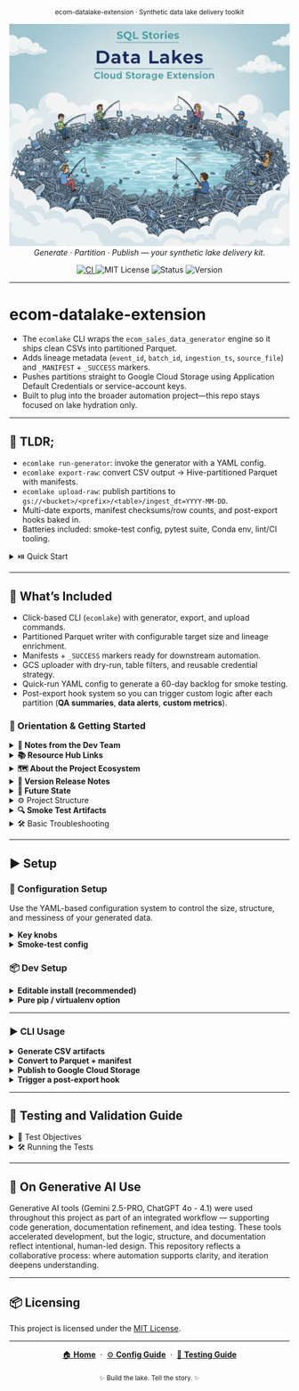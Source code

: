 <p align="center">
  <sub>ecom-datalake-extension · Synthetic data lake delivery toolkit</sub>
</p>
<p align="center">
  <img src="docs/img/datalakes_banner.png" width="1000"/>
  <br>
  <em>Generate · Partition · Publish — your synthetic lake delivery kit.</em>
</p>

<p align="center">
  <a href="https://github.com/G-Schumacher44/ecom-datalake-exten/actions/workflows/ci.yml">
    <img alt="CI" src="https://github.com/G-Schumacher44/ecom-datalake-exten/actions/workflows/ci.yml/badge.svg?branch=main&event=push">
  </a>
  <img alt="MIT License" src="https://img.shields.io/badge/license-MIT-blue">
  <img alt="Status" src="https://img.shields.io/badge/status-alpha-lightgrey">
  <img alt="Version" src="https://img.shields.io/badge/version-v0.1.0-blueviolet">
</p>

---

# ecom-datalake-extension
- The `ecomlake` CLI wraps the `ecom_sales_data_generator` engine so it ships clean CSVs into partitioned Parquet.
- Adds lineage metadata (`event_id`, `batch_id`, `ingestion_ts`, `source_file`) and `_MANIFEST` + `_SUCCESS` markers.
- Pushes partitions straight to Google Cloud Storage using Application Default Credentials or service-account keys.
- Built to plug into the broader automation project—this repo stays focused on lake hydration only.

___

## 🧩 TLDR;

- `ecomlake run-generator`: invoke the generator with a YAML config.
- `ecomlake export-raw`: convert CSV output → Hive-partitioned Parquet with manifests.
- `ecomlake upload-raw`: publish partitions to `gs://<bucket>/<prefix>/<table>/ingest_dt=YYYY-MM-DD`.
- Multi-date exports, manifest checksums/row counts, and post-export hooks baked in.
- Batteries included: smoke-test config, pytest suite, Conda env, lint/CI tooling.

<details>
<summary> ⏯️ Quick Start</summary>

1. Clone the repository *(or install directly from git)*  
   ```bash
   git clone https://github.com/G-Schumacher44/ecom-datalake-exten.git
   cd ecom-datalake-exten

   # or skip cloning and install straight into an env:
   pip install git+https://github.com/G-Schumacher44/ecom-datalake-exten.git[gcs]
   ```

2. Run the CLI      
    ```bash
    conda env create -f environment.yml
    conda activate ecom-datalake-exten

    pip install -e '.[gcs]'
    pip install -e '../ecom_sales_data_generator'
    # or install from git when integrating elsewhere:
    # pip install git+https://github.com/G-Schumacher44/ecom-datalake-exten.git[gcs]

    ecomlake run-generator \
      --config gen_config/ecom_sales_gen_quick.yaml \
      --artifact-root artifacts \
      --messiness-level none \
      --generator-src ../ecom_sales_data_generator/src

    ecomlake export-raw \
      --source artifacts/raw_run_<TIMESTAMP> \
      --target output/raw \
      --ingest-date 2024-02-15

    ecomlake upload-raw \
      --source output/raw \
      --bucket gcs-automation-project-raw \
      --prefix ecom/raw \
      --ingest-date 2024-02-15
    ```
</details>

---

## 📐 What’s Included

- Click-based CLI (`ecomlake`) with generator, export, and upload commands.
- Partitioned Parquet writer with configurable target size and lineage enrichment.
- Manifests + `_SUCCESS` markers ready for downstream automation.
- GCS uploader with dry-run, table filters, and reusable credential strategy.
- Quick-run YAML config to generate a 60-day backlog for smoke testing.
- Post-export hook system so you can trigger custom logic after each partition (**QA summaries**, **data alerts**, **custom metrics**).


### 🧭 Orientation & Getting Started

<details>
<summary><strong>🧠 Notes from the Dev Team</strong></summary>
<br>

I built this CLI as a drop-in task for Cloud Run and Cloud Scheduler. The data generator repo handles logic, while this one handles lake plumbing — transforming raw CSVs into structured Parquet and pushing them to cloud storage with clean lineage.

Everything stays modular and agnostic by design. Swap out buckets, prefixes, or configs, and it just works. No code rewrites, no hidden dependencies — just lightweight, portable lake hydration..

</details>

<details><summary><strong>📚 Resource Hub Links</strong></summary>
<br>

- **Lake Resources**
  - [Lake Config Guide](docs/resource_hub/datalakes_extention/CONFIG_GUIDE.md)
  - [Testing Guide](docs/resource_hub/datalakes_extention/TESTING_GUIDE.md)
- **Workflow Playbooks**
  - [Backlog Bear · 5-Year Bronze Backfill](docs/resource_hub/datalakes_extention/workflows/BACKLOG_BEAR.md)
- **Generator Resources**
  - [Generator README](docs/resource_hub/README_generator.md)
  - [Generator Config Guide](docs/resource_hub/CONFIG_GUIDE_generator.md)
  - [Database Schema Reference](docs/resource_hub/database_schema_reference.md)

</details>

<details>

<summary><strong>🗺️ About the Project Ecosystem</strong></summary>

This repository is one part of a larger, interconnected set of projects. Here’s how they fit together:

* **ecom_sales_data_generator** `(The Engine)`  
  Generates realistic, relational ecommerce datasets. This extension imports it and keeps that repo focused on synthesis.
* **ecom-datalake-exten** `(This Repo · The Lake Layer)`  
  Converts generator output to Parquet, attaches lineage, and publishes to raw/bronze buckets.
* **Automation repo** `(The Orchestrator)`  
  Schedules backlog + streaming-style runs, triggers BigQuery loads/merges, and manages downstream DAGs.

</details>

<details>
<summary><strong>🫆 Version Release Notes</strong></summary>

### ✅ v0.1.0 (Current)
- Multi-date exports with enriched manifests (row counts + checksums).
- Post-export hook framework for custom QA/metrics.
- CLI lint/CI pipeline, black/ruff configuration, and pre-commit support.
- Resource hub documentation for configs, schema, and generator usage.

</details>

<details>
<summary><strong>💪 Future State</strong></summary>

- Auto-tune partition sizing: expose a flag that sets target Parquet filesize by MB and automatically adjusts rows-per-chunk per table so users don’t have to tweak YAML volumes for file sizing.
- Improve usability checks: add a “doctor” command or pre-flight validator that confirms config files exist, the generator package is importable, output directories are writable, and GCS credentials are present before running full flows.

</details>

<details>
<summary>⚙️ Project Structure</summary>

```
ecom-datalake-exten/
├── docs/
│   └── img/
│       └── datalakes_banner.png
├── gen_config/
│   ├── ecom_sales_gen_quick.yaml
│   └── ecom_sales_gen_template.yaml
├── src/
│   └── ecom_datalake_extension/
│       ├── __init__.py
│       ├── cli.py
│       ├── config.py
│       ├── gcs_uploader.py
│       ├── generator_runner.py
│       ├── lineage.py
│       ├── manifest.py
│       ├── parquet_writer.py
│       └── utils.py
├── tests/
│   ├── test_cli_export.py
│   ├── test_gcs_upload.py
│   └── test_parquet_writer.py
├── environment.yml
├── pyproject.toml
└── README.md
```

</details>

<details>

<summary><strong>🔍 Smoke Test Artifacts</strong></summary> 

- `artifacts/` and `output/` are ignored in git and hold generator CSV + Parquet exports.
- Use `gen_config/ecom_sales_gen_quick.yaml` for fast local runs; swap in the full template for production-scale backlogs.

</details>

<details>

<summary>🛠️ Basic Troubleshooting</summary>

- `ModuleNotFoundError: tests.qa_tests`: install the generator repo (`pip install -e ../ecom_sales_data_generator`) or pass `--generator-src ../ecom_sales_data_generator/src`.
- `google-cloud-storage` missing: install extra (`pip install -e '.[gcs]'`) or work in dry-run mode.
- Upload auth issues: run `gcloud auth application-default login` or set `GOOGLE_APPLICATION_CREDENTIALS` to a service-account JSON fetched from Secret Manager.

</details>

---

## ▶️ Setup 

### 🔩 Configuration Setup

Use the YAML-based configuration system to control the size, structure, and messiness of your generated data.

<details>
<summary><strong>Key knobs</strong></summary>

- `lookup_config` controls customers/products volume.
- `parameters.order_days_back` defines backlog length (default 60 days in quick config).
- `parameters.conversion_rate`, `seasonal_factors`, and `return_rate` tune realism.

</details>

<details>
<summary><strong>Smoke-test config</strong></summary>

- `gen_config/ecom_sales_gen_quick.yaml` keeps runtime light (~60 day history, ~6k customers, ~12k carts).
- The full template mirrors the generator repo’s production settings (1-year history, larger volumes).

</details>

### 📦 Dev Setup
<details>
<summary><strong>Editable install (recommended)</strong></summary>
<br>

```bash
conda env create -f environment.yml
conda activate ecom-datalake-exten
pip install -e '.[gcs]'
pip install -e '../ecom_sales_data_generator'
pip install pre-commit
pre-commit install
```

</details>

<details>
<summary><strong>Pure pip / virtualenv option</strong></summary>
<br>

```bash
python -m venv .venv
source .venv/bin/activate
pip install -e '.[gcs]'
pip install -e '../ecom_sales_data_generator'
```

</details>

___

### ▶️ CLI Usage
<details>
<summary><strong>Generate CSV artifacts</strong></summary>
<br>

```bash
ecomlake run-generator \
  --config gen_config/ecom_sales_gen_quick.yaml \
  --artifact-root artifacts \
  --messiness-level none \
  --generator-src ../ecom_sales_data_generator/src
```

</details>

<details>
<summary><strong>Convert to Parquet + manifest</strong></summary>
<br>

```bash
ecomlake export-raw \
  --source artifacts/raw_run_20251019T173945Z \
  --target output/raw \
  --ingest-date 2024-02-15 \
  --target-size-mb 10

# or run multiple partitions in one shot
ecomlake export-raw \
  --source artifacts/raw_run_20251019T173945Z \
  --target output/raw \
  --dates 2024-02-15,2024-02-16 \
  --post-export-hook analytics.metrics:record_partition
```

</details>

<details>
<summary><strong>Publish to Google Cloud Storage</strong></summary>
<br>

```bash
gcloud auth application-default login  # or set GOOGLE_APPLICATION_CREDENTIALS
ecomlake upload-raw \
  --source output/raw \
  --bucket gcs-automation-project-raw \
  --prefix ecom/raw \
  --ingest-date 2024-02-15 \
  --dry-run  # remove flag when ready to push
# resulting GCS path: gs://gcs-automation-project-raw/ecom/raw/orders/ingest_dt=2024-02-15/
```

</details>

<details>
<summary><strong>Trigger a post-export hook</strong></summary>
<br>

```bash
ecomlake export-raw \
  --source artifacts/raw_run_<TIMESTAMP> \
  --target output/raw \
  --ingest-date 2024-02-15 \
  --post-export-hook analytics.metrics:record_partition
```

</details>

___

## 🧪 Testing and Validation Guide

<details>
<summary>🎯 Test Objectives</summary>

- Validate Parquet writer adds lineage columns and event-date metadata.
- Ensure CLI export command emits `_SUCCESS` + `_MANIFEST` and Parquet with event IDs.
- Mock upload flow so GCS credentials are never required in tests.

</details>

<details>
<summary>🛠️ Running the Tests</summary>

```bash
pip install -e '.[dev]'
pytest
```

</details>

___

## 🤝 On Generative AI Use

Generative AI tools (Gemini 2.5-PRO, ChatGPT 4o - 4.1) were used throughout this project as part of an integrated workflow — supporting code generation, documentation refinement, and idea testing. These tools accelerated development, but the logic, structure, and documentation reflect intentional, human-led design. This repository reflects a collaborative process: where automation supports clarity, and iteration deepens understanding.

---

## 📦 Licensing

This project is licensed under the [MIT License](LICENSE).

___

<p align="center">
  <a href="README.md">🏠 <b>Home</b></a>
  &nbsp;·&nbsp;
  <a href="docs/resource_hub/datalakes_extention/CONFIG_GUIDE.md">⚙️ <b>Config Guide</b></a>
  &nbsp;·&nbsp;
  <a href="docs/resource_hub/datalakes_extention/TESTING_GUIDE.md">🧪 <b>Testing Guide</b></a>
</p>

<p align="center">
  <sub>✨ Build the lake. Tell the story. ✨</sub>
</p>
